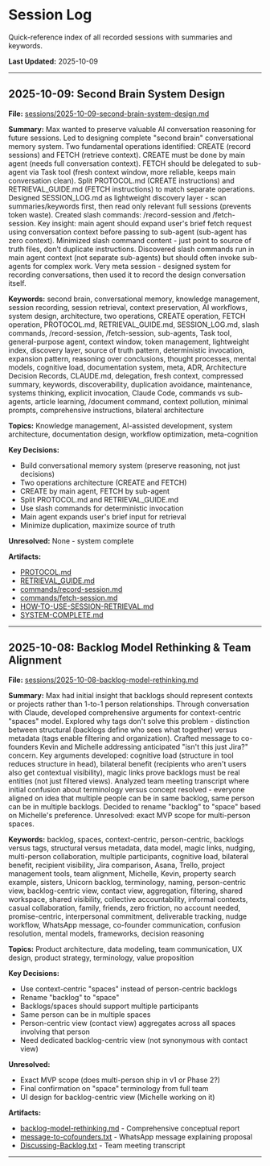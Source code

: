 # Session Log

Quick-reference index of all recorded sessions with summaries and keywords.

**Last Updated:** 2025-10-09

---

## 2025-10-09: Second Brain System Design

**File:** [sessions/2025-10-09-second-brain-system-design.md](sessions/2025-10-09-second-brain-system-design.md)

**Summary:** Max wanted to preserve valuable AI conversation reasoning for future sessions. Led to designing complete "second brain" conversational memory system. Two fundamental operations identified: CREATE (record sessions) and FETCH (retrieve context). CREATE must be done by main agent (needs full conversation context). FETCH should be delegated to sub-agent via Task tool (fresh context window, more reliable, keeps main conversation clean). Split PROTOCOL.md (CREATE instructions) and RETRIEVAL_GUIDE.md (FETCH instructions) to match separate operations. Designed SESSION_LOG.md as lightweight discovery layer - scan summaries/keywords first, then read only relevant full sessions (prevents token waste). Created slash commands: /record-session and /fetch-session. Key insight: main agent should expand user's brief fetch request using conversation context before passing to sub-agent (sub-agent has zero context). Minimized slash command content - just point to source of truth files, don't duplicate instructions. Discovered slash commands run in main agent context (not separate sub-agents) but should often invoke sub-agents for complex work. Very meta session - designed system for recording conversations, then used it to record the design conversation itself.

**Keywords:** second brain, conversational memory, knowledge management, session recording, session retrieval, context preservation, AI workflows, system design, architecture, two operations, CREATE operation, FETCH operation, PROTOCOL.md, RETRIEVAL_GUIDE.md, SESSION_LOG.md, slash commands, /record-session, /fetch-session, sub-agents, Task tool, general-purpose agent, context window, token management, lightweight index, discovery layer, source of truth pattern, deterministic invocation, expansion pattern, reasoning over conclusions, thought processes, mental models, cognitive load, documentation system, meta, ADR, Architecture Decision Records, CLAUDE.md, delegation, fresh context, compressed summary, keywords, discoverability, duplication avoidance, maintenance, systems thinking, explicit invocation, Claude Code, commands vs sub-agents, article learning, /document command, context pollution, minimal prompts, comprehensive instructions, bilateral architecture

**Topics:** Knowledge management, AI-assisted development, system architecture, documentation design, workflow optimization, meta-cognition

**Key Decisions:**
- Build conversational memory system (preserve reasoning, not just decisions)
- Two operations architecture (CREATE and FETCH)
- CREATE by main agent, FETCH by sub-agent
- Split PROTOCOL.md and RETRIEVAL_GUIDE.md
- Use slash commands for deterministic invocation
- Main agent expands user's brief input for retrieval
- Minimize duplication, maximize source of truth

**Unresolved:** None - system complete

**Artifacts:**
- [PROTOCOL.md](../PROTOCOL.md)
- [RETRIEVAL_GUIDE.md](../RETRIEVAL_GUIDE.md)
- [commands/record-session.md](../../.claude/commands/record-session.md)
- [commands/fetch-session.md](../../.claude/commands/fetch-session.md)
- [HOW-TO-USE-SESSION-RETRIEVAL.md](../../.claude/HOW-TO-USE-SESSION-RETRIEVAL.md)
- [SYSTEM-COMPLETE.md](../SYSTEM-COMPLETE.md)

---

## 2025-10-08: Backlog Model Rethinking & Team Alignment

**File:** [sessions/2025-10-08-backlog-model-rethinking.md](sessions/2025-10-08-backlog-model-rethinking.md)

**Summary:** Max had initial insight that backlogs should represent contexts or projects rather than 1-to-1 person relationships. Through conversation with Claude, developed comprehensive arguments for context-centric "spaces" model. Explored why tags don't solve this problem - distinction between structural (backlogs define who sees what together) versus metadata (tags enable filtering and organization). Crafted message to co-founders Kevin and Michelle addressing anticipated "isn't this just Jira?" concern. Key arguments developed: cognitive load (structure in tool reduces structure in head), bilateral benefit (recipients who aren't users also get contextual visibility), magic links prove backlogs must be real entities (not just filtered views). Analyzed team meeting transcript where initial confusion about terminology versus concept resolved - everyone aligned on idea that multiple people can be in same backlog, same person can be in multiple backlogs. Decided to rename "backlog" to "space" based on Michelle's preference. Unresolved: exact MVP scope for multi-person spaces.

**Keywords:** backlog, spaces, context-centric, person-centric, backlogs versus tags, structural versus metadata, data model, magic links, nudging, multi-person collaboration, multiple participants, cognitive load, bilateral benefit, recipient visibility, Jira comparison, Asana, Trello, project management tools, team alignment, Michelle, Kevin, property search example, sisters, Unicorn backlog, terminology, naming, person-centric view, backlog-centric view, contact view, aggregation, filtering, shared workspace, shared visibility, collective accountability, informal contexts, casual collaboration, family, friends, zero friction, no account needed, promise-centric, interpersonal commitment, deliverable tracking, nudge workflow, WhatsApp message, co-founder communication, confusion resolution, mental models, frameworks, decision reasoning

**Topics:** Product architecture, data modeling, team communication, UX design, product strategy, terminology, value proposition

**Key Decisions:**
- Use context-centric "spaces" instead of person-centric backlogs
- Rename "backlog" to "space"
- Backlogs/spaces should support multiple participants
- Same person can be in multiple spaces
- Person-centric view (contact view) aggregates across all spaces involving that person
- Need dedicated backlog-centric view (not synonymous with contact view)

**Unresolved:**
- Exact MVP scope (does multi-person ship in v1 or Phase 2?)
- Final confirmation on "space" terminology from full team
- UI design for backlog-centric view (Michelle working on it)

**Artifacts:**
- [backlog-model-rethinking.md](../artifacts/backlog-model-rethinking.md) - Comprehensive conceptual report
- [message-to-cofounders.txt](../artifacts/message-to-cofounders.txt) - WhatsApp message explaining proposal
- [Discussing-Backlog.txt](../artifacts/Discussing-Backlog.txt) - Team meeting transcript

---


